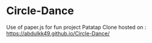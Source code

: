 # Circle-Dance
Use of paper.js for fun project
Patatap Clone hosted on : https://abdulkk49.github.io/Circle-Dance/

